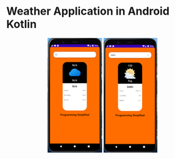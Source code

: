 # Weather Application in Android Kotlin


<p align="center">
<img src="app/src/main/res/drawable/one.png" height=300px/>
<img src="app/src/main/res/drawable/two.png" height=300px/>
</p>
